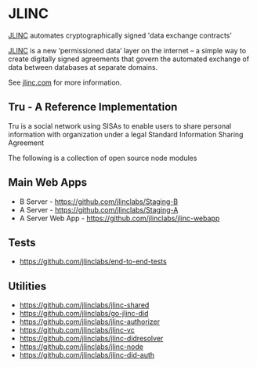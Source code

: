 # JLINC

[JLINC](https://jlinc.com) automates cryptographically signed 'data exchange contracts'

[JLINC](https://jlinc.com) is a new ‘permissioned data’ layer on the internet – a simple way to create digitally signed agreements that govern the automated exchange of data between databases at separate domains. 

See [jlinc.com](https://jlinc.com) for more information. 

## Tru - A Reference Implementation

Tru is a social network using SISAs to enable users to share personal information with organization under a legal Standard Information Sharing Agreement 

The following is a collection of open source node modules

## Main Web Apps

- B Server - https://github.com/jlinclabs/Staging-B
- A Server - https://github.com/jlinclabs/Staging-A
- A Server Web App - https://github.com/jlinclabs/jlinc-webapp

## Tests

- https://github.com/jlinclabs/end-to-end-tests

## Utilities 

- https://github.com/jlinclabs/jlinc-shared
- https://github.com/jlinclabs/go-jlinc-did
- https://github.com/jlinclabs/jlinc-authorizer
- https://github.com/jlinclabs/jlinc-vc
- https://github.com/jlinclabs/jlinc-didresolver
- https://github.com/jlinclabs/jlinc-node
- https://github.com/jlinclabs/jlinc-did-auth

